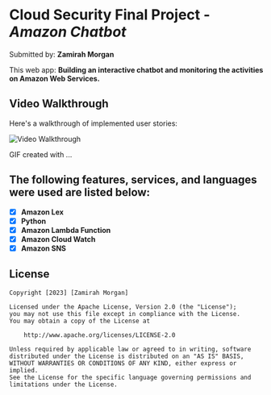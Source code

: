 # Cloud Security Final Project - *Amazon Chatbot*

Submitted by: **Zamirah Morgan**

This web app: **Building an interactive chatbot and monitoring the activities on Amazon Web Services.**


## Video Walkthrough

Here's a walkthrough of implemented user stories:

<img src='https://github.com/zmor-prog/AmazonChatBot/blob/main/cloud_security_finalproject_chatbot.gif' title='Video Walkthrough' width='' alt='Video Walkthrough' />

<!-- Replace this with whatever GIF tool you used! -->
GIF created with ...  
<!-- Recommended tools:
[Kap](https://getkap.co/) for macOS
[ScreenToGif](https://www.screentogif.com/) for Windows
[peek](https://github.com/phw/peek) for Linux. -->

## The following features, services, and languages were used are listed below:

- [x] **Amazon Lex**
- [x] **Python**
- [x] **Amazon Lambda Function** 
- [x] **Amazon Cloud Watch**
- [x] **Amazon SNS**

## License

    Copyright [2023] [Zamirah Morgan]

    Licensed under the Apache License, Version 2.0 (the "License");
    you may not use this file except in compliance with the License.
    You may obtain a copy of the License at

        http://www.apache.org/licenses/LICENSE-2.0

    Unless required by applicable law or agreed to in writing, software
    distributed under the License is distributed on an "AS IS" BASIS,
    WITHOUT WARRANTIES OR CONDITIONS OF ANY KIND, either express or implied.
    See the License for the specific language governing permissions and
    limitations under the License.
